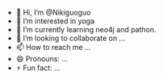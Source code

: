 - 👋 Hi, I’m @Nikiguoguo
- 👀 I’m interested in yoga
- 🌱 I’m currently learning neo4j and pathon.
- 💞️ I’m looking to collaborate on ...
- 📫 How to reach me ...
- 😄 Pronouns: ...
- ⚡ Fun fact: ...                    

<!---
Nikiguoguo/Nikiguoguo is a ✨ special ✨ repository because its `README.md` (this file) appears on your GitHub profile.
You can click the Preview link to take a look at your changes.
--->
